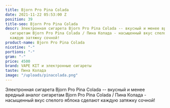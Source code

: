 ```yaml
---
title: Bjorn Pro Pina Colada
date: 2021-11-22 05:53:00 Z
position: 39
title-seo: Bjorn Pro Pina Colada
descr: Электронная сигарета Bjorn Pro Pina Colada -- вкусный и менее вредный аналог
  сигаретам Bjorn Pro Pina Colada / Пина Колада - насыщенный вкус спелого яблока сделают
  каждую затяжку сочной!
product-name: Bjorn Pro Pina Colada
nicotine: "-"
portions: "-"
gram: "-"
price: 4500
brand: VAPE KIT и электронные сигареты
taste: Пина Колада
image: "/uploads/pinacolada.png"
---
```


Электронная сигарета Bjorn Pro Pina Colada -- вкусный и менее вредный аналог сигаретам Bjorn Pro Pina Colada / Пина Колада - насыщенный вкус спелого яблока сделают каждую затяжку сочной!